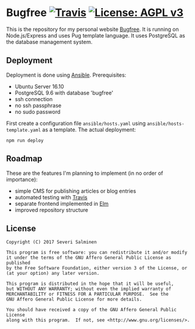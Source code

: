 # Bugfree [![Travis](https://img.shields.io/travis/sevesalm/bugfree.svg)](https://travis-ci.org/sevesalm/Bugfree) [![License: AGPL v3](https://img.shields.io/badge/License-AGPL%20v3-blue.svg)](https://www.gnu.org/licenses/agpl-3.0)

This is the repository for my personal website [Bugfree](http://www.bugfree.fi). It is running on Node.js/Express and uses Pug template language. It uses PostgreSQL as the database management system.

## Deployment

Deployment is done using [Ansible](https://www.ansible.com). Prerequisites:

- Ubuntu Server 16.10
- PostgreSQL 9.6 with database 'bugfree'
- ssh connection
- no ssh passphrase
- no sudo password

First create a configuration file `ansible/hosts.yaml` using `ansible/hosts-template.yaml` as a template. The actual deployment:

```shell
npm run deploy
```

## Roadmap

These are the features I'm planning to implement (in no order of importance):

- simple CMS for publishing articles or blog entries
- automated testing with [Travis](https://travis-ci.org)
- separate frontend implemented in [Elm](http://elm-lang.org)
- improved repository structure

## License

    Copyright (C) 2017 Severi Salminen

    This program is free software: you can redistribute it and/or modify
    it under the terms of the GNU Affero General Public License as published
    by the Free Software Foundation, either version 3 of the License, or
    (at your option) any later version.

    This program is distributed in the hope that it will be useful,
    but WITHOUT ANY WARRANTY; without even the implied warranty of
    MERCHANTABILITY or FITNESS FOR A PARTICULAR PURPOSE.  See the
    GNU Affero General Public License for more details.

    You should have received a copy of the GNU Affero General Public License
    along with this program.  If not, see <http://www.gnu.org/licenses/>.
